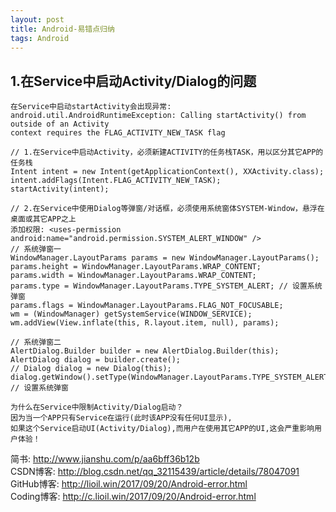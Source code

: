 ```yaml
---
layout: post
title: Android-易错点归纳
tags: Android
---
```

## 1.在Service中启动Activity/Dialog的问题
	在Service中启动startActivity会出现异常: 
	android.util.AndroidRuntimeException: Calling startActivity() from outside of an Activity
	context requires the FLAG_ACTIVITY_NEW_TASK flag
	
	// 1.在Service中启动Activity，必须新建ACTIVITY的任务栈TASK，用以区分其它APP的任务栈
	Intent intent = new Intent(getApplicationContext(), XXActivity.class);   
	intent.addFlags(Intent.FLAG_ACTIVITY_NEW_TASK);   
	startActivity(intent);
	
	// 2.在Service中使用Dialog等弹窗/对话框，必须使用系统窗体SYSTEM-Window，悬浮在桌面或其它APP之上
	添加权限: <uses-permission android:name="android.permission.SYSTEM_ALERT_WINDOW" />
	// 系统弹窗一
	WindowManager.LayoutParams params = new WindowManager.LayoutParams();
	params.height = WindowManager.LayoutParams.WRAP_CONTENT;
	params.width = WindowManager.LayoutParams.WRAP_CONTENT;
	params.type = WindowManager.LayoutParams.TYPE_SYSTEM_ALERT; // 设置系统弹窗
	params.flags = WindowManager.LayoutParams.FLAG_NOT_FOCUSABLE;
	wm = (WindowManager) getSystemService(WINDOW_SERVICE);
	wm.addView(View.inflate(this, R.layout.item, null), params);
	
	// 系统弹窗二
	AlertDialog.Builder builder = new AlertDialog.Builder(this);
	AlertDialog dialog = builder.create();
	// Dialog dialog = new Dialog(this);
	dialog.getWindow().setType(WindowManager.LayoutParams.TYPE_SYSTEM_ALERT); // 设置系统弹窗
	
	为什么在Service中限制Activity/Dialog启动？
	因为当一个APP只有Service在运行(此时该APP没有任何UI显示),
	如果这个Service启动UI(Activity/Dialog),而用户在使用其它APP的UI,这会严重影响用户体验！

	
简书: http://www.jianshu.com/p/aa6bff36b12b    
CSDN博客: http://blog.csdn.net/qq_32115439/article/details/78047091     
GitHub博客: http://lioil.win/2017/09/20/Android-error.html    
Coding博客: http://c.lioil.win/2017/09/20/Android-error.html    